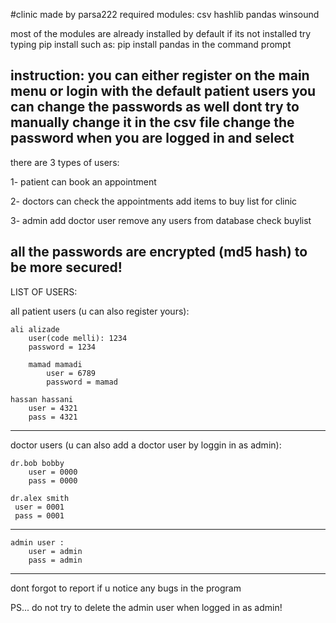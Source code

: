 #clinic
 made by parsa222
            required modules:
            csv
            hashlib
            pandas
            winsound


most of the modules are already installed by default
if its not installed
try typing
    pip install <module name>
    such as:
    pip install pandas
in the command prompt

instruction:
you can either register on the main menu
or login with the default patient users
you can change the passwords as well
dont try to manually change it in the csv file
change the password when you are logged in and select <change password>
----------------

there are 3 types of users:

1- patient
    can book an appointment

2- doctors
    can check the appointments
    add items to buy list for clinic

3- admin
    add doctor user
    remove any users from database
    check buylist




all the passwords are encrypted (md5 hash) to be more secured!
-----
LIST OF USERS:

all patient users (u can also register yours):

    ali alizade
        user(code melli): 1234
        password = 1234

        mamad mamadi
            user = 6789
            password = mamad

    hassan hassani
        user = 4321
        pass = 4321
------
doctor users (u can also add a doctor user by loggin in as admin):

    dr.bob bobby
        user = 0000
        pass = 0000

    dr.alex smith
     user = 0001
     pass = 0001
-------------
    
    admin user :
        user = admin
        pass = admin
-----------------------

dont forgot to report if u notice any bugs in the program


PS... do not try to delete the admin user when logged in as admin!

